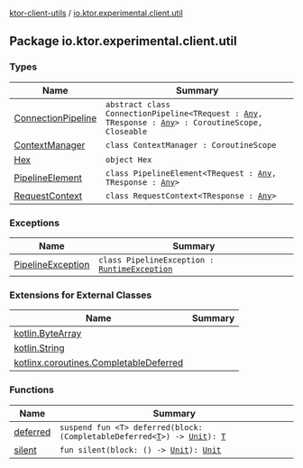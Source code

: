 [ktor-client-utils](../index.md) / [io.ktor.experimental.client.util](./index.md)

## Package io.ktor.experimental.client.util

### Types

| Name | Summary |
|---|---|
| [ConnectionPipeline](-connection-pipeline/index.md) | `abstract class ConnectionPipeline<TRequest : `[`Any`](https://kotlinlang.org/api/latest/jvm/stdlib/kotlin/-any/index.html)`, TResponse : `[`Any`](https://kotlinlang.org/api/latest/jvm/stdlib/kotlin/-any/index.html)`> : CoroutineScope, Closeable` |
| [ContextManager](-context-manager/index.md) | `class ContextManager : CoroutineScope` |
| [Hex](-hex/index.md) | `object Hex` |
| [PipelineElement](-pipeline-element/index.md) | `class PipelineElement<TRequest : `[`Any`](https://kotlinlang.org/api/latest/jvm/stdlib/kotlin/-any/index.html)`, TResponse : `[`Any`](https://kotlinlang.org/api/latest/jvm/stdlib/kotlin/-any/index.html)`>` |
| [RequestContext](-request-context/index.md) | `class RequestContext<TResponse : `[`Any`](https://kotlinlang.org/api/latest/jvm/stdlib/kotlin/-any/index.html)`>` |

### Exceptions

| Name | Summary |
|---|---|
| [PipelineException](-pipeline-exception/index.md) | `class PipelineException : `[`RuntimeException`](https://kotlinlang.org/api/latest/jvm/stdlib/kotlin/-runtime-exception/index.html) |

### Extensions for External Classes

| Name | Summary |
|---|---|
| [kotlin.ByteArray](kotlin.-byte-array/index.md) |  |
| [kotlin.String](kotlin.-string/index.md) |  |
| [kotlinx.coroutines.CompletableDeferred](kotlinx.coroutines.-completable-deferred/index.md) |  |

### Functions

| Name | Summary |
|---|---|
| [deferred](deferred.md) | `suspend fun <T> deferred(block: (CompletableDeferred<`[`T`](deferred.md#T)`>) -> `[`Unit`](https://kotlinlang.org/api/latest/jvm/stdlib/kotlin/-unit/index.html)`): `[`T`](deferred.md#T) |
| [silent](silent.md) | `fun silent(block: () -> `[`Unit`](https://kotlinlang.org/api/latest/jvm/stdlib/kotlin/-unit/index.html)`): `[`Unit`](https://kotlinlang.org/api/latest/jvm/stdlib/kotlin/-unit/index.html) |
